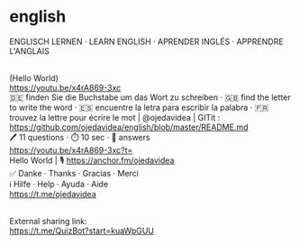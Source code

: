 # english
ENGLISCH LERNEN · LEARN ENGLISH · APRENDER INGLÉS · APPRENDRE L'ANGLAIS

<br> (Hello World)
<br> https://youtu.be/x4rA869-3xc
<br> 🇩🇪 finden Sie die Buchstabe um das Wort zu schreiben · 🇬🇧 find the letter to write the word · 🇪🇸 encuentre la letra para escribir la palabra · 🇫🇷 trouvez la lettre pour écrire le mot | @ojedavidea | GITit : https://github.com/ojedavidea/english/blob/master/README.md
<br> 🖊 11 questions  ·  ⏱ 10 sec  ·  🔀 answers
<br> https://youtu.be/x4rA869-3xc?t=
<br> Hello World | 🎙 https://anchor.fm/ojedavidea
<br> ✅ Danke · Thanks · Gracias · Merci
<br> ℹ️ Hilfe · Help · Ayuda · Aide
<br> https://t.me/ojedavidea

<br> External sharing link:
<br> https://t.me/QuizBot?start=kuaWpGUU
